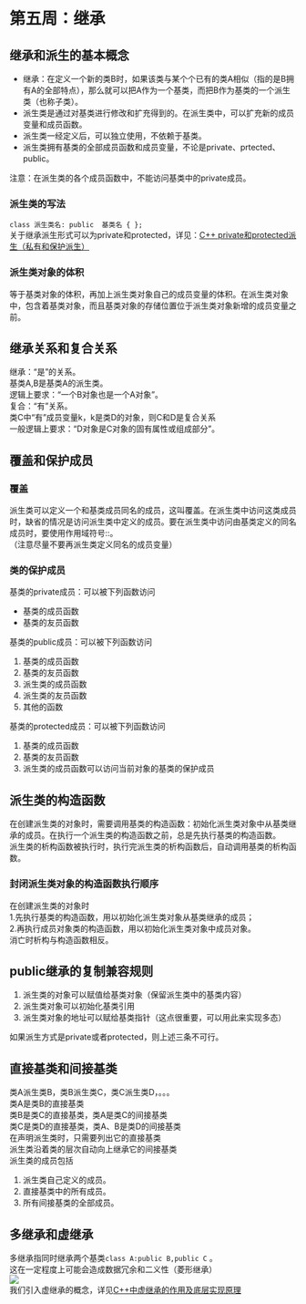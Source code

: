 # 第五周：继承
## 继承和派生的基本概念
- 继承：在定义一个新的类B时，如果该类与某个个已有的类A相似（指的是B拥有A的全部特点），那么就可以把A作为一个基类，而把B作为基类的一个派生类（也称子类）。  
- 派生类是通过对基类进行修改和扩充得到的。在派生类中，可以扩充新的成员变量和成员函数。  
- 派生类一经定义后，可以独立使用，不依赖于基类。  
- 派生类拥有基类的全部成员函数和成员变量，不论是private、prtected、public。  

注意：在派生类的各个成员函数中，不能访问基类中的private成员。  
### 派生类的写法 
`class 派生类名: public  基类名 { };`  
关于继承派生形式可以为private和protected，详见：[C++ private和protected派生（私有和保护派生）](c.biancheng.net/view/262.html)  
### 派生类对象的体积
等于基类对象的体积，再加上派生类对象自己的成员变量的体积。在派生类对象中，包含着基类对象，而且基类对象的存储位置位于派生类对象新增的成员变量之前。  
## 继承关系和复合关系  
继承：“是”的关系。  
基类A,B是基类A的派生类。  
逻辑上要求：“一个B对象也是一个A对象”。  
复合：“有”关系。  
类C中“有”成员变量k，k是类D的对象，则C和D是复合关系  
一般逻辑上要求：“D对象是C对象的固有属性或组成部分”。  
## 覆盖和保护成员  
### 覆盖  
派生类可以定义一个和基类成员同名的成员，这叫覆盖。在派生类中访问这类成员时，缺省的情况是访问派生类中定义的成员。要在派生类中访问由基类定义的同名成员时，要使用作用域符号::。  
（注意尽量不要再派生类定义同名的成员变量）  
### 类的保护成员
基类的private成员：可以被下列函数访问  
- 基类的成员函数  
- 基类的友员函数  

基类的public成员：可以被下列函数访问  
1. 基类的成员函数  
2. 基类的友员函数  
3. 派生类的成员函数  
4. 派生类的友员函数  
5. 其他的函数  

基类的protected成员：可以被下列函数访问  
1. 基类的成员函数  
2. 基类的友员函数  
3. 派生类的成员函数可以访问当前对象的基类的保护成员  
## 派生类的构造函数
在创建派生类的对象时，需要调用基类的构造函数：初始化派生类对象中从基类继承的成员。在执行一个派生类的构造函数之前，总是先执行基类的构造函数。  
派生类的析构函数被执行时，执行完派生类的析构函数后，自动调用基类的析构函数。  
### 封闭派生类对象的构造函数执行顺序 
在创建派生类的对象时  
1.先执行基类的构造函数，用以初始化派生类对象从基类继承的成员；  
2.再执行成员对象类的构造函数，用以初始化派生类对象中成员对象。  
消亡时析构与构造函数相反。  
## public继承的复制兼容规则  
1. 派生类的对象可以赋值给基类对象（保留派生类中的基类内容）  
2. 派生类对象可以初始化基类引用  
3. 派生类对象的地址可以赋给基类指针（这点很重要，可以用此来实现多态）  

如果派生方式是private或者protected，则上述三条不可行。  
## 直接基类和间接基类
类A派生类B，类B派生类C，类C派生类D，。。。  
类A是类B的直接基类  
类B是类C的直接基类，类A是类C的间接基类  
类C是类D的直接基类，类A、B是类D的间接基类  
在声明派生类时，只需要列出它的直接基类  
派生类沿着类的层次自动向上继承它的间接基类    
派生类的成员包括  
1. 派生类自己定义的成员。  
2. 直接基类中的所有成员。  
3. 所有间接基类的全部成员。  
## 多继承和虚继承
多继承指同时继承两个基类`class A:public B,public C`  。  
这在一定程度上可能会造成数据冗余和二义性（菱形继承）  
![](https://img-blog.csdn.net/20180918185424222?watermark/2/text/aHR0cHM6Ly9ibG9nLmNzZG4ubmV0L2hnZWxpbg==/font/5a6L5L2T/fontsize/400/fill/I0JBQkFCMA==/dissolve/70
)  
我们引入虚继承的概念，详见[C++中虚继承的作用及底层实现原理](https://blog.csdn.net/bxw1992/article/details/77726390
)  